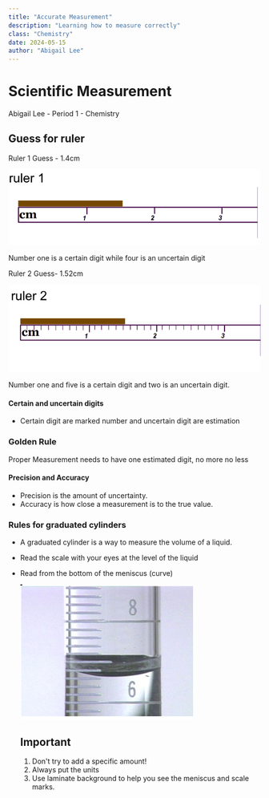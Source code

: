 ```yaml
---
title: "Accurate Measurement"
description: "Learning how to measure correctly"
class: "Chemistry"
date: 2024-05-15
author: "Abigail Lee"
---
```


# Scientific Measurement

Abigail Lee - Period 1 - Chemistry

## Guess for ruler

Ruler 1 Guess - 1.4cm

![Ruler1 Image](Images/ruler1.png)

Number one is a certain digit while four is an uncertain digit

Ruler 2 Guess- 1.52cm

![Ruler2 Image](Images/ruler2.png)

Number one and five is a certain digit and two is an uncertain digit.

#### Certain and uncertain digits

- Certain digit are marked number and uncertain digit are estimation

### Golden Rule

Proper Measurement needs to have one estimated digit, no more no less

#### Precision and Accuracy

- Precision is the amount of uncertainty.
- Accuracy is how close a measurement is to the true value.

### Rules for graduated cylinders

- A graduated cylinder is a way to measure the volume of a liquid.

- Read the scale with your eyes at the level of the liquid
- Read from the bottom of the meniscus (curve)

  ![Graduated Cylinder](Images/graduatedcylinder.png)

  ## Important

  1. Don't try to add a specific amount!
  2. Always put the units
  3. Use laminate background to help you see the meniscus and scale marks.
